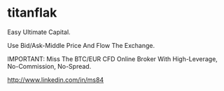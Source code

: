 # titanflak
Easy Ultimate Capital.

Use Bid/Ask-Middle Price And Flow The Exchange.

IMPORTANT: Miss The BTC/EUR CFD Online Broker With High-Leverage, No-Commission, No-Spread.

http://www.linkedin.com/in/ms84
